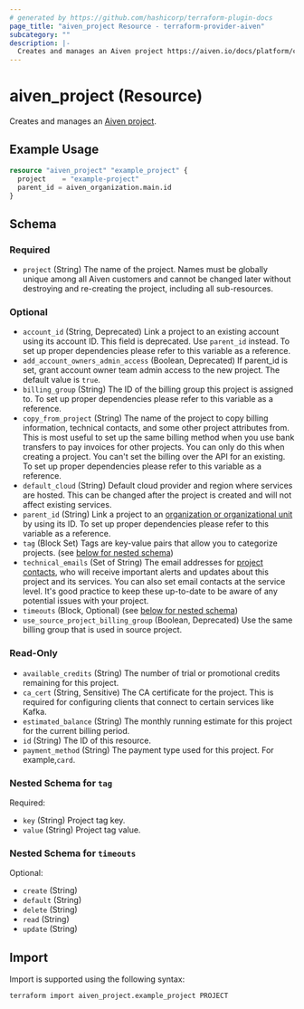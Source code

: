 ```yaml
---
# generated by https://github.com/hashicorp/terraform-plugin-docs
page_title: "aiven_project Resource - terraform-provider-aiven"
subcategory: ""
description: |-
  Creates and manages an Aiven project https://aiven.io/docs/platform/concepts/orgs-units-projects#projects.
---
```


# aiven_project (Resource)

Creates and manages an [Aiven project](https://aiven.io/docs/platform/concepts/orgs-units-projects#projects).

## Example Usage

```terraform
resource "aiven_project" "example_project" {
  project    = "example-project"
  parent_id = aiven_organization.main.id
}
```

<!-- schema generated by tfplugindocs -->
## Schema

### Required

- `project` (String) The name of the project. Names must be globally unique among all Aiven customers and cannot be changed later without destroying and re-creating the project, including all sub-resources.

### Optional

- `account_id` (String, Deprecated) Link a project to an existing account using its account ID. This field is deprecated. Use `parent_id` instead. To set up proper dependencies please refer to this variable as a reference.
- `add_account_owners_admin_access` (Boolean, Deprecated) If parent_id is set, grant account owner team admin access to the new project. The default value is `true`.
- `billing_group` (String) The ID of the billing group this project is assigned to. To set up proper dependencies please refer to this variable as a reference.
- `copy_from_project` (String) The name of the project to copy billing information, technical contacts, and some other project attributes from. This is most useful to set up the same billing method when you use bank transfers to pay invoices for other projects. You can only do this when creating a project. You can't set the billing over the API for an existing. To set up proper dependencies please refer to this variable as a reference.
- `default_cloud` (String) Default cloud provider and region where services are hosted. This can be changed after the project is created and will not affect existing services.
- `parent_id` (String) Link a project to an [organization or organizational unit](https://aiven.io/docs/platform/concepts/orgs-units-projects) by using its ID. To set up proper dependencies please refer to this variable as a reference.
- `tag` (Block Set) Tags are key-value pairs that allow you to categorize projects. (see [below for nested schema](#nestedblock--tag))
- `technical_emails` (Set of String) The email addresses for [project contacts](https://aiven.io/docs/platform/howto/technical-emails), who will receive important alerts and updates about this project and its services. You can also set email contacts at the service level. It's good practice to keep these up-to-date to be aware of any potential issues with your project.
- `timeouts` (Block, Optional) (see [below for nested schema](#nestedblock--timeouts))
- `use_source_project_billing_group` (Boolean, Deprecated) Use the same billing group that is used in source project.

### Read-Only

- `available_credits` (String) The number of trial or promotional credits remaining for this project.
- `ca_cert` (String, Sensitive) The CA certificate for the project. This is required for configuring clients that connect to certain services like Kafka.
- `estimated_balance` (String) The monthly running estimate for this project for the current billing period.
- `id` (String) The ID of this resource.
- `payment_method` (String) The payment type used for this project. For example,`card`.

<a id="nestedblock--tag"></a>
### Nested Schema for `tag`

Required:

- `key` (String) Project tag key.
- `value` (String) Project tag value.


<a id="nestedblock--timeouts"></a>
### Nested Schema for `timeouts`

Optional:

- `create` (String)
- `default` (String)
- `delete` (String)
- `read` (String)
- `update` (String)

## Import

Import is supported using the following syntax:

```shell
terraform import aiven_project.example_project PROJECT
```
